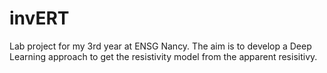# invERT
Lab project for my 3rd year at ENSG Nancy. The aim is to develop a Deep Learning approach to get the resistivity model from the apparent resisitivy.
